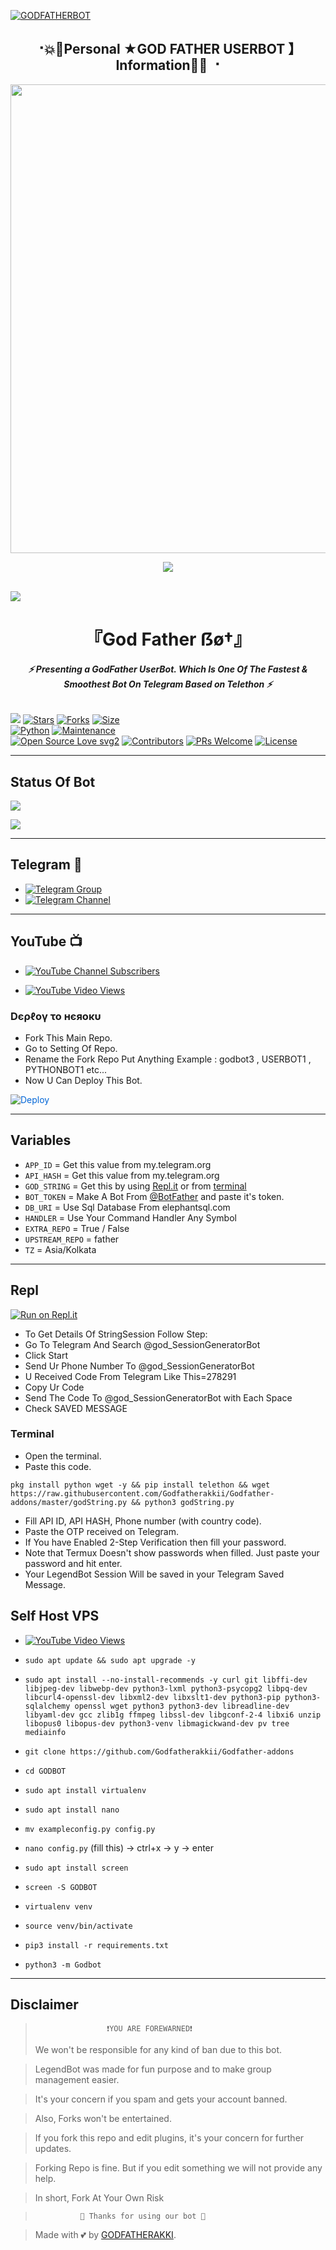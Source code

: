[![GODFATHERBOT](https://te.legra.ph/file/d59e3d187b71344f8c437.jpg)](https://github.com/Godfatherakkii/Godfather-addons)

<h2 align="center"><b> ⠐💥💫Personal ★GOD FATHER USERBOT 】Information💫💥 ⠐ </b></h2>

<p align='Middle'><a href='https://t.me/'><img src='https://te.legra.ph/file/8b2ffc18117e911a30f56.jpg' width='750"'></a></p>
<p align="center">
 
  <img src="https://readme-typing-svg.herokuapp.com?color=F77247&width=420&lines=𝑨+𝑷𝒂𝒔𝒔𝒊𝒐𝒏𝒂𝒕𝒆+𝒅𝒆𝒗𝒆𝒍𝒐𝒑𝒆𝒓%E2%9C%8C%EF%B8%8F;PHP%2C+Linux%2C+Hack%2C+Telethon%2C+Pyrogram%2C+Python%2C+Java%2C+Linux%E2%9D%A4%EF%B8%8F">
</p> 
<br>
<img src="https://readme-typing-svg.herokuapp.com?color=F77247&width=420&lines=AKKI+BOY+Hacker+DarkWeb+NAGPURE%E2%9C%8C%EF%B8%8F;GOD-FATHER%2C+OP%2C+OPBOTS%2C+BOTS%2C+MUSIC%2C+HACKER%2C+HACKBOT%2C+USERBOT%E2%9D%A4%EF%B8%8F">
<h1 align="center">
<b> 『God Father ẞø†』 </b>
</h1>

<h6 align="center">
  <b>⚡ Presenting a GodFather UserBot. Which Is One Of The Fastest & Smoothest Bot On Telegram Based on Telethon ⚡</b>
</h6>


[![](https://img.shields.io/badge/GodBot-v2.0-blue)](#)
[![Stars](https://img.shields.io/github/stars/Godfatherakkii/Godfather_Userbot?style=flat-square&color=yellow)](https://github.com/Godfatherakkii/Godfather_Userbot/stargazers)
[![Forks](https://img.shields.io/github/forks/Godfatherakkii/Godfather_Userbot?style=flat-square&color=orange)](https://github.com/Godfatherakkii/Godfather_Userbot/fork)
[![Size](https://img.shields.io/github/repo-size/Godfatherakkii/Godfather_Userbot?style=flat-square&color=green)](https://github.com/Godfatherakkii/Godfather_UserbotT/)   
[![Python](https://img.shields.io/badge/Python-v3.10.2-blue)](https://www.python.org/)
[![Maintenance](https://img.shields.io/badge/Maintained%3F-yes-green.svg)](https://github.com/Godfatherakkii/Godfather_Userbot/graphs/commit-activity)   
[![Open Source Love svg2](https://badges.frapsoft.com/os/v2/open-source.svg?v=103)](https://github.com/Godfatherakkii/Godfather_Userbot)
[![Contributors](https://img.shields.io/github/contributors/Godfatherakkii/Godfather_Userbot?style=flat-square&color=green)](https://github.com/Godfatherakkii/Godfather_Userbot/graphs/contributors)
[![PRs Welcome](https://img.shields.io/badge/PRs-welcome-brightgreen.svg?style=flat-square)](https://makeapullrequest.com)
[![License](https://img.shields.io/badge/License-AGPL-blue)](https://github.com/Godfatherakkii/Godfather_Userbot/blob/main/LICENSE)   

------

## Status Of Bot 
<p align="left">
    <a href="https://github.com/Godfatherakkii/Godfather_Userbot/network/members"><img src="https://img.shields.io/github/forks/Godfatherakkii/Godfather_Userbot?label=Forks&logoColor=Black&style=social"></a><p align="left"><a href="https://github.com/Godfatherakkii/Godfather_Userbot/stargazers"><img src="https://img.shields.io/github/stars/Godfatherakkii/Godfather_Userbot?logoColor=Blue&style=social"></a><p align="left"><a href="https://github.com/Godfatherakkii/Godfather_Userbot"></a><p align="left"><a href="https://github.com/Godfatherakkii/Godfather_Userbot?"></a>

------

## Telegram 🏪
- [![Telegram Group](https://img.shields.io/badge/Telegram-Group-brightgreen)](https://t.me/GODFATHERUSERBOT_SUPPORT)
- [![Telegram Channel](https://img.shields.io/badge/Telegram-Channel-brightgreen)](https://t.me/GODFATHERUSERBOT_UPDATE)

------

## YouTube 📺
- [![YouTube Channel Subscribers](https://img.shields.io/youtube/channel/subscribers/UCvp8PY25PTRhFDZjLv3sVfg?style=social)](https://youtube.com/channel/UCvp8PY25PTRhFDZjLv3sVfg)

- [![YouTube Video Views](https://img.shields.io/youtube/views/CH_KO1wim2o?label=Tutorial+•+Heroku+•&style=social)](https://youtu.be/CH_KO1wim2o)

<h3> Dєρℓογ το нєяοκυ </h3>

- Fork This Main Repo.
- Go to Setting Of Repo.
- Rename the Fork Repo Put Anything Example : godbot3 , USERBOT1 , PYTHONBOT1 etc...
- Now U Can Deploy This Bot.

<a href="https://heroku.com/deploy/" rel="nofollow" style="background-color: initial; box-sizing: border-box; color: #0366d6; text-decoration-line: none;"><img alt="Deploy" data-canonical-src="https://www.herokucdn.com/deploy/button.svg" src="https://camo.githubusercontent.com/83b0e95b38892b49184e07ad572c94c8038323fb/68747470733a2f2f7777772e6865726f6b7563646e2e636f6d2f6465706c6f792f627574746f6e2e737667" style="border-style: none; box-sizing: initial; max-width: 100%;" /></a></div>
</a>

---------

## Variables

- `APP_ID`  =  Get this value from my.telegram.org
- `API_HASH`  =  Get this value from my.telegram.org
- `GOD_STRING`  =  Get this by using [Repl.it](#Repl) or from [terminal](#Terminal)
- `BOT_TOKEN`  =  Make A Bot From [@BotFather](https://t.me/botfather) and paste it's token.
- `DB_URI` = Use Sql Database  From elephantsql.com
- `HANDLER` = Use Your Command Handler Any Symbol
- `EXTRA_REPO` = True / False
- `UPSTREAM_REPO` = father
- `TZ` = Asia/Kolkata 

------

## Repl

[![Run on Repl.it](https://replit.com/badge/github/Godfatherakkii/Godfather_Userbot)]()

- To Get Details Of StringSession Follow Step: 
- Go To Telegram And Search @god_SessionGeneratorBot
- Click Start
- Send Ur Phone Number To @god_SessionGeneratorBot
- U Received Code From Telegram Like This=278291
- Copy Ur Code
- Send The Code To @god_SessionGeneratorBot with Each Space
- Check SAVED MESSAGE

### Terminal
- Open the terminal.
- Paste this code.

`pkg install python wget -y && pip install telethon && wget https://raw.githubusercontent.com/Godfatherakkii/Godfather-addons/master/godString.py && python3 godString.py`
- Fill API ID, API HASH, Phone number (with country code).
- Paste the OTP received on Telegram.
- If You have Enabled 2-Step Verification then fill your password.
- Note that Termux Doesn't show passwords when filled. Just paste your password and hit enter.
- Your LegendBot Session Will be saved in your Telegram Saved Message.


## Self Host VPS

- [![YouTube Video Views](https://img.shields.io/youtube/views/DheBIuT1Fmg?label=Tutorial+•+SelfHost+•&style=social)](https://youtu.be/DheBIuT1Fmg)

- `sudo apt update && sudo apt upgrade -y`

- `sudo apt install --no-install-recommends -y curl git libffi-dev libjpeg-dev libwebp-dev python3-lxml python3-psycopg2 libpq-dev libcurl4-openssl-dev libxml2-dev libxslt1-dev python3-pip python3-sqlalchemy openssl wget python3 python3-dev libreadline-dev libyaml-dev gcc zlib1g ffmpeg libssl-dev libgconf-2-4 libxi6 unzip libopus0 libopus-dev python3-venv libmagickwand-dev pv tree mediainfo`

- `git clone https://github.com/Godfatherakkii/Godfather-addons` 

- `cd GODBOT`

- `sudo apt install virtualenv`

- `sudo apt install nano`

- `mv exampleconfig.py config.py`

- `nano config.py` (fill this) -> ctrl+x -> y -> enter

- `sudo apt install screen`

- `screen -S GODBOT`

- `virtualenv venv`

- `source venv/bin/activate`

- `pip3 install -r requirements.txt`

- `python3 -m Godbot`
 
------

## Disclaimer
  
>                     ❗YOU ARE FOREWARNED❗
> We won't be responsible for any kind of ban due to this bot.

> LegendBot was made for fun purpose and to make group management easier.

> It's your concern if you spam and gets your account banned.

> Also, Forks won't be entertained.

> If you fork this repo and edit plugins, it's your concern for further updates.

> Forking Repo is fine. But if you edit something we will not provide any help.

> In short, Fork At Your Own Risk    

>               💖 Thanks for using our bot 💖

</details>


> Made with 💕 by [GODFATHERAKKI](htpps://t.me/Godfatherakki).    
